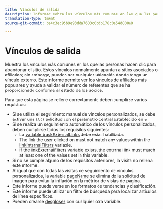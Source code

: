 ```yaml
---
title: Vínculos de salida
description: Informar sobre los vínculos más comunes en los que las personas hacen clic para abandonar el sitio.
translation-type: tm+mt
source-git-commit: be4c3ec95b9e93dda7603c0bdb178c0a54d800a0

---
```



# Vínculos de salida

Muestra los vínculos más comunes en los que las personas hacen clic para abandonar el sitio. Estos vínculos normalmente apuntan a sitios asociados o afiliados; sin embargo, pueden ser cualquier ubicación donde tenga un vínculo externo. Este informe permite ver los vínculos de afiliados más populares y ayuda a validar el número de referentes que se ha proporcionado conforme al estado de los socios.

Para que esta página se rellene correctamente deben cumplirse varios requisitos:
* Si se utiliza el seguimiento manual de vínculos personalizados, se debe activar una `tl()` solicitud con el parámetro central establecido en `e`.
* Si se realiza un seguimiento automático de los vínculos personalizados, deben cumplirse todos los requisitos siguientes:
   * La [variable trackExternalLinks](/help/implement/vars/config-vars/trackexternallinks.md) debe estar habilitada.
   * The link the user clicked on must not match any values within the [linkInternalFilters](/help/implement/vars/config-vars/linkinternalfilters.md) variable.
   * If the [linkExternalFilters](/help/implement/vars/config-vars/linkexternalfilters.md) variable exists, the external link must match at least one of the values set in this variable.
* Si no se cumple alguno de los requisitos anteriores, la visita no rellena este informe.
* Al igual que con todas las visitas de seguimiento de vínculos personalizados, la variable [pageName](/help/implement/vars/page-vars/pagename.md) se elimina de la solicitud de imagen para evitar la inflación en la métrica de vistas de página.
* Este informe puede verse en los formatos de tendencias y clasificación.
* Este informe puede utilizar un filtro de búsqueda para localizar artículos de línea específicos.
* Pueden crearse  [desgloses](/help/analyze/reports-analytics/reports-customize/breakdowns.md) con cualquier otra variable.
